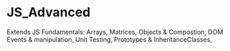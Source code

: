 # JS_Advanced
Extends JS Fundamentals: Arrays, Matrices, Objects &amp; Compostion, DOM Events &amp; manipulation, Unit Testing, Prototypes &amp; InheritanceClasses, 

